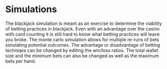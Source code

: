 # Simulations

The blackjack simulation is meant as an exercise to determine the viability of betting practices in blackjack. Even with an advantage over the casino with card counting it is still hard to know what betting practices will leave you broke. The monte carlo simulation allows for multiple re-runs of bets simulating potential outcomes. The advantage or disadvantage of betting techniqes can be changed by editing the win/loss ratios. The total wallet size and the minimum bets can also be changed as well as the maximum bets per hand.
